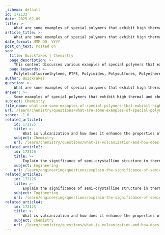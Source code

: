 ```yaml
---
_schema: default
id: 172133
date: 2025-02-09
title: >-
    What are some examples of special polymers that exhibit high thermal and chemical stability?
article_title: >-
    What are some examples of special polymers that exhibit high thermal and chemical stability?
date_format: MMM DD, YYYY
post_on_text: Posted on
seo:
  title: QuickTakes | Chemistry
  page_description: >-
    This content discusses various examples of special polymers that exhibit high thermal and chemical stability, including PTFE, polyimides, polysulfones, PEEK, epoxy resins, and polybenzimidazole, highlighting their applications in aerospace, automotive, and other demanding fields.
  page_keywords: >-
    Polytetrafluoroethylene, PTFE, Polyimides, Polysulfones, Polyetheretherketone, PEEK, Epoxy Resins, Polybenzimidazole, high thermal stability, chemical stability, engineering thermoplastics, aerospace applications, automotive applications, protective clothing, high-performance polymers
author: QuickTakes
question: >-
    What are some examples of special polymers that exhibit high thermal and chemical stability?
answer: >-
    Some examples of special polymers that exhibit high thermal and chemical stability include:\n\n1. **Polytetrafluoroethylene (PTFE)**: Known for its exceptional chemical resistance and high thermal stability, PTFE is widely used in applications such as non-stick coatings and gaskets.\n\n2. **Polyimides**: These polymers are characterized by their high thermal stability and excellent mechanical properties. They are often used in aerospace and electronics applications where materials must withstand extreme temperatures.\n\n3. **Polysulfones**: These engineering thermoplastics offer good thermal stability and chemical resistance, making them suitable for applications in the medical and aerospace fields.\n\n4. **Polyetheretherketone (PEEK)**: This high-performance polymer is known for its outstanding thermal and chemical resistance, as well as its mechanical strength. PEEK is commonly used in demanding applications such as automotive and aerospace components.\n\n5. **Epoxy Resins**: While primarily known as thermosetting polymers, epoxies exhibit excellent thermal stability and chemical resistance once cured, making them ideal for coatings, adhesives, and composite materials.\n\n6. **Polybenzimidazole (PBI)**: This polymer is known for its high thermal stability and is often used in applications that require materials to maintain integrity at elevated temperatures, such as in protective clothing and aerospace components.\n\nThese special polymers are designed to perform under extreme conditions, making them suitable for a variety of high-performance applications.
subject: Chemistry
file_name: what-are-some-examples-of-special-polymers-that-exhibit-high-thermal-and-chemical-stability.md
url: /learn/chemistry/questions/what-are-some-examples-of-special-polymers-that-exhibit-high-thermal-and-chemical-stability
score: -1.0
related_article1:
    id: 172125
    title: >-
        What is vulcanization and how does it enhance the properties of elastomers?
    subject: Chemistry
    url: /learn/chemistry/questions/what-is-vulcanization-and-how-does-it-enhance-the-properties-of-elastomers
related_article2:
    id: 172126
    title: >-
        Explain the significance of semi-crystalline structure in thermoplastics.
    subject: Engineering
    url: /learn/engineering/questions/explain-the-significance-of-semicrystalline-structure-in-thermoplastics
related_article3:
    id: 172126
    title: >-
        Explain the significance of semi-crystalline structure in thermoplastics.
    subject: Engineering
    url: /learn/engineering/questions/explain-the-significance-of-semicrystalline-structure-in-thermoplastics
related_article4:
    id: 172125
    title: >-
        What is vulcanization and how does it enhance the properties of elastomers?
    subject: Chemistry
    url: /learn/chemistry/questions/what-is-vulcanization-and-how-does-it-enhance-the-properties-of-elastomers
---
```


&nbsp;